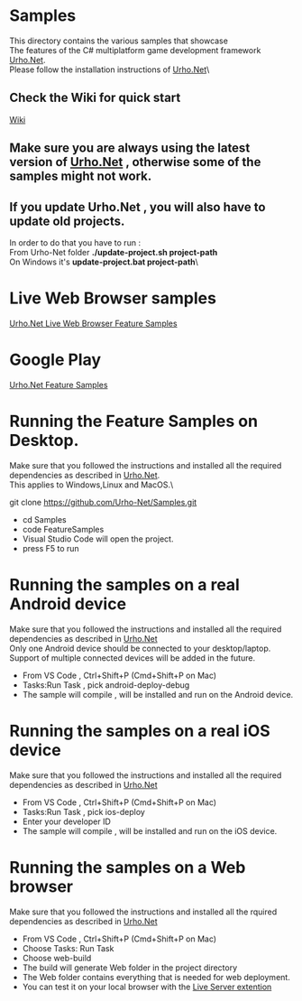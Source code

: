 # Samples
This directory contains the various samples that showcase \
The features of the C# multiplatform game development framework
[Urho.Net](https://github.com/Urho-Net/Urho.Net/tree/dotnet-6.x).\
Please follow the installation instructions of [Urho.Net](https://github.com/Urho-Net/Urho.Net/tree/dotnet-6.x)\
## Check the Wiki for quick start
[Wiki](https://github.com/Urho-Net/Samples/wiki)

## Make sure you are always using the latest version of [Urho.Net](https://github.com/Urho-Net/Urho.Net/tree/dotnet-6.x) , otherwise some of the samples might not work.
## If you update Urho.Net , you will also have to update old projects.
In order to do that you have to run :\
From Urho-Net folder **./update-project.sh project-path**\
On Windows it's **update-project.bat project-path**\

# Live Web Browser samples 
 [Urho.Net Live Web Browser Feature Samples](https://elix22.itch.io/urhonet-feature-samples)

# Google Play  
[Urho.Net Feature Samples](https://play.google.com/store/apps/details?id=com.elix22.urhonetsamples)


# Running the Feature Samples on Desktop.
Make sure that you followed the instructions and installed all the required dependencies as described in [Urho.Net](https://github.com/Urho-Net/Urho.Net/tree/dotnet-6.x).\
This applies to Windows,Linux and MacOS.\

git clone https://github.com/Urho-Net/Samples.git
* cd Samples
* code FeatureSamples
* Visual Studio Code will open the project.
* press F5 to run


# Running the samples on a real Android device
Make sure that you followed the instructions and installed all the required dependencies as described in [Urho.Net](https://github.com/Urho-Net/Urho.Net/tree/dotnet-6.x)\
Only one Android device should be connected to your desktop/laptop.\
Support of multiple connected devices will be added in the future.
* From VS Code , Ctrl+Shift+P (Cmd+Shift+P on Mac)
* Tasks:Run Task , pick android-deploy-debug
* The sample will compile , will be installed and run on the Android device.

# Running the samples on a real iOS device 
Make sure that you followed the instructions and installed all the required dependencies as described in [Urho.Net](https://github.com/Urho-Net/Urho.Net/tree/dotnet-6.x)
* From VS Code , Ctrl+Shift+P (Cmd+Shift+P on Mac)
* Tasks:Run Task , pick ios-deploy
* Enter your developer ID
* The sample will compile , will be installed and run on the iOS device.

# Running the samples on a Web browser
  Make sure that you followed the instructions and installed all the rquired dependencies as described in [Urho.Net](https://github.com/Urho-Net/Urho.Net/tree/dotnet-6.x)

* From VS Code , Ctrl+Shift+P (Cmd+Shift+P on Mac)
* Choose Tasks: Run Task
* Choose web-build
* The build will generate Web folder in the project directory
* The Web folder contains everything that is needed for web deployment.
* You can test it on your local browser with the [Live Server extention](https://marketplace.visualstudio.com/items?itemName=ritwickdey.LiveServer)







